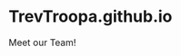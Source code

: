 # TrevTroopa.github.io
<html>
<head>
    <title>Meet our Team!</title>
    <font size=3>Meet our Team!</font>
</head>
<body>
  <size>
</body>
</html>
